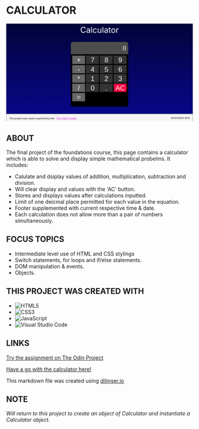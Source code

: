# CALCULATOR

![](https://github.com/GangOfFour199/Calculator/blob/main/Calculator.png)



## ABOUT

The final project of the foundations course, this page contains a calculator which is able to solve and display simple mathematical probelms. It includes:

- Calulate and dsiplay values of addition, multiplication, subtraction and division.
- Will clear display and values with the 'AC' button.
- Stores and displays values after calculations inputted.
- Limit of one deicmal place permitted for each value in the equation.
- Footer supplemented with current respective time & date.
- Each calculation does not allow more than a pair of numbers simultaneously.

## FOCUS TOPICS

- Intermediate level use of HTML and CSS stylings
- Switch statements, for loops and if/else statements.
- DOM manipulation & events.
- Objects.

## THIS PROJECT WAS CREATED WITH


- ![HTML5](https://img.shields.io/badge/html5-%23E34F26.svg?style=for-the-badge&logo=html5&logoColor=white)   
- ![CSS3](https://img.shields.io/badge/css3-%231572B6.svg?style=for-the-badge&logo=css3&logoColor=white)   
- ![JavaScript](https://img.shields.io/badge/javascript-%23323330.svg?style=for-the-badge&logo=javascript&logoColor=%23F7DF1E)
- ![Visual Studio Code](https://img.shields.io/badge/Visual%20Studio%20Code-0078d7.svg?style=for-the-badge&logo=visual-studio-code&logoColor=white)

## LINKS

[Try the assignment on The Odin Project](https://www.theodinproject.com/lessons/foundations-calculator)

[Have a go with the calculator here!](https://gangoffour199.github.io/Calculator/)

This markdown file was created using [dilinger.io](https://dillinger.io/)

## NOTE

*Will return to this project to create an object of Calculator and instantiate a Calculator object.*
